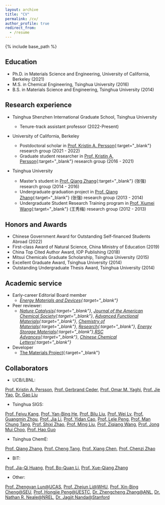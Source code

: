 ```yaml
---
layout: archive
title: "CV"
permalink: /cv/
author_profile: true
redirect_from:
  - /resume
---
```


{% include base_path %}

## Education
* Ph.D. in Materials Science and Engineering, University of California, Berkeley (2021)
* M.S. in Chemical Engineering, Tsinghua University (2016)
* B.S. in Materials Science and Engineering, Tsinghua University (2014)

## Research experience
* Tsinghua Shenzhen International Graduate School, Tsinghua University
  * Tenure-track assistant professor (2022-Present)

* University of California, Berkeley
  * Postdoctoral scholar in [Prof. Kristin A. Persson](https://perssongroup.lbl.gov/){:target="_blank"} research group (2021 - 2022)
  * Graduate student researcher in [Prof. Kristin A. Persson](https://perssongroup.lbl.gov/){:target="_blank"} research group (2016 - 2021)

* Tsinghua University
  * Master’s student in [Prof. Qiang Zhang](https://www.qianggroup.com/wp/en/home/){:target="_blank"} (张强) research group (2014 - 2016)
  * Undergraduate graduation project in [Prof. Qiang Zhang](https://www.qianggroup.com/wp/en/home/){:target="_blank"} (张强) research group (2013 - 2014)
  * Undergraduate Student Research Training program in [Prof. Xiumei Wang](https://www.mse.tsinghua.edu.cn/info/1024/1601.htm){:target="_blank"} (王秀梅) research group (2012 - 2013)

## Honors and Awards
* Chinese Government Award for Outstanding Self-financed Students Abroad (2022)
* First-class Award of Natural Science, China Ministry of Education (2019)
*	China Top Cited Author Award, IOP Publishing (2018)
*	Mitsui Chemicals Graduate Scholarship, Tsinghua University (2015)
*	Excellent Graduate Award, Tsinghua University (2014)
*	Outstanding Undergraduate Thesis Award, Tsinghua University (2014)
  
## Academic service
* Early-career Editorial Board member
  * *[Energy Materials and Devices](https://www.sciopen.com/journal/3005-3315){:target="_blank"}*
* Peer reviewer: 
  * *[Nature Catalysis](https://www.nature.com/natcatal/){:target="_blank"}*, *[Journal of the American Chemical Society](https://pubs.acs.org/journal/jacsat){:target="_blank"}*, *[Advanced Functional Materials](https://onlinelibrary.wiley.com/journal/16163028){:target="_blank"}*, *[Chemistry of Materials](https://pubs.acs.org/journal/cmatex){:target="_blank"}*, *[Research](https://spj.sciencemag.org/journals/research/){:target="_blank"}*, *[Energy Storage Materials](https://www.sciencedirect.com/journal/energy-storage-materials){:target="_blank"}*,*[RSC Advances](https://www.rsc.org/journals-books-databases/about-journals/rsc-advances/){:target="_blank"}*, *[Chinese Chemical Letters](https://www.journals.elsevier.com/chinese-chemical-letters/){:target="_blank"}*
* Developer
  * [The Materials Project](https://materialsproject.org/about){:target="_blank"}

## Collaborators
* UCB/LBNL:

[Prof. Kristin A. Persson](https://perssongroup.lbl.gov/), 
[Prof. Gerbrand Ceder](https://ceder.berkeley.edu/), 
[Prof. Omar M. Yaghi](https://chemistry.berkeley.edu/faculty/chem/yaghi), 
[Prof. Jie Yao](https://mse.berkeley.edu/people_new/yao/), 
[Dr. Gao Liu](https://eta.lbl.gov/people/gao-liu)

* Tsinghua SIGS:

[Prof. Feiyu Kang](https://www.sigs.tsinghua.edu.cn/kfy_en/list.htm), 
[Prof. Yan-Bing He](https://www.sigs.tsinghua.edu.cn/hyb_en/list.htm), 
[Prof. Bilu Liu](https://www.sigs.tsinghua.edu.cn/lbl_en/list.htm), 
[Prof. Wei Lv](https://www.sigs.tsinghua.edu.cn/lw_en/list.htm), 
[Prof. Guangmin Zhou](https://www.sigs.tsinghua.edu.cn/zgm_en/list.htm), 
[Prof. Jia Li](https://www.sigs.tsinghua.edu.cn/lj_en/main.htm), 
[Prof. Yidan Cao](https://www.sigs.tsinghua.edu.cn/cyd_en/main.htm), 
[Prof. Lele Peng](https://www.sigs.tsinghua.edu.cn/pll_en/main.htm), 
[Prof. Man Chung Tang](https://www.sigs.tsinghua.edu.cn/dmc_en/main.htm), 
[Prof. Shixi Zhao](https://www.sigs.tsinghua.edu.cn/zsx/main.htm), 
[Prof. Ming Liu](https://www.sigs.tsinghua.edu.cn/lm/main.htm), 
[Prof. Ziqiang Wang](https://www.sigs.tsinghua.edu.cn/wzq/list.htm), 
[Prof. Jong Mui Choo](https://www.sigs.tsinghua.edu.cn/ymz_en/main.htm), 
[Prof. Hao Guo](https://www.sigs.tsinghua.edu.cn/gh_en/main.htm)

* Tsinghua ChemE:

[Prof. Qiang Zhang](https://www.chemeng.tsinghua.edu.cn/info/1168/2609.htm), 
[Prof. Cheng Tang](https://www.chemeng.tsinghua.edu.cn/info/1162/3559.htm), 
[Prof. Xiang Chen](https://www.chemeng.tsinghua.edu.cn/info/1095/3612.htm), 
[Prof. Chenzi Zhao](https://www.chemeng.tsinghua.edu.cn/info/1168/3613.htm)

* BIT:

[Prof. Jia-Qi Huang](https://arims.bit.edu.cn/xztd/jsml1/clkxygc/ba6437f3b7c3454d9142a411c12afb1a.htm),
[Prof. Bo-Quan Li](https://arims.bit.edu.cn/xztd/jsml1/clkxygc/aaf6017b10874d6aae9213a51266dde0.htm), 
[Prof. Xue-Qiang Zhang](https://arims.bit.edu.cn/xztd/jsml1/clkxygc/d3dcff5d2b204b68924106af7f40ed35.htm)

* Other:

[Prof. Zhengyan Lun@UCAS](https://lungroup.github.io/), 
[Prof. Zhejun Li@WHU](http://jszy.whu.edu.cn/lizhejun/en/index.htm), 
[Prof. Xin-Bing Cheng@SEU](https://power.seu.edu.cn/cxb/list.htm), 
[Prof. Hongjie Peng@UESTC](https://faculty.uestc.edu.cn/penghongjie/en/index.htm), 
[Dr. Zhengcheng Zhang@ANL](https://www.anl.gov/profile/zhengcheng-zhang), 
[Dr. Nathan R. Neale@NREL](https://www.nrel.gov/research/staff/nathan-neale.html), 
[Dr. Jagjit Nanda@Stanford](https://www.ornl.gov/staff-profile/jagjit-nanda)

<script src="/assets/js/vanilla-back-to-top.min.js"></script>
<script>addBackToTop({
  diameter: 56,
  backgroundColor: '#ddd',
  textColor: '#003262'
})</script>
